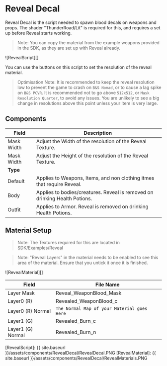 # Reveal Decal

Reveal Decal is the script needed to spawn blood decals on weapons and props. The shader "ThunderRoad/Lit" is required for this, and requires a set up before Reveal starts working.
>Note: You can copy the material from the example weapons provided in the SDK, as they are set up with Reveal already. 

![RevealScript][]

You can use the buttons on this script to set the resolution of the reveal material.

> Optimisation Note: It is recommended to keep the reveal resolution low to prevent the game to crash on ```B&S Nomad```, or to cause a lag spike on ```B&S PCVR```. It is recommended not to go above `512x512`, or `Mask Resolution Quarter`, to avoid any issues. You are unlikely to see a big change in resolutions above this point unless your item is very large. 
> 
## Components

| Field                       | Description
| ---                         | ---
| Mask Width                  | Adjust the Width of the resolution of the Reveal Texture.
| Mask Width                  | Adjust the Height of the resolution of the Reveal Texture.
| **Type**
| Default                     | Applies to Weapons, Items, and non clothing itmes that require Reveal.
| Body                        | Applies to bodies/creatures. Reveal is removed on drinking Health Potions.
| Outfit                      | Applies to Armor. Reveal is removed on drinking Health Potions.


## Material Setup

> Note: The Textures required for this are located in SDK/Examples/Reveal

> Note: "Reveal Layers" in the material needs to be enabled to see this area of the material. Ensure that you untick it once it is finished.

![RevealMaterial][]

| Field                       | File Name
| ---                         | ---
| Layer Mask                  | Reveal_WeaponBlood_Mask
| Layer0 (R)                  | Revealed_WeaponBlood_c
| Layer0 (R) Normal           | `The Normal Map of your Material goes Here`
| Layer1 (G)                  | Revealed_Burn_c
| Layer1 (G) Normal           | Revealed_Burn_n

[RevealScript]: {{ site.baseurl }}/assets/components/RevealDecal/RevealDecal.PNG
[RevealMaterial]: {{ site.baseurl }}/assets/components/RevealDecal/RevealMaterials.PNG